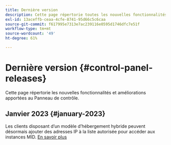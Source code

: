 ```yaml
---
title: Dernière version
description: Cette page répertorie toutes les nouvelles fonctionnalités et améliorations apportées au panneau de contrôle.
exl-id: 13aceffb-ceaa-4cfe-8741-95d66c5c6caa
source-git-commit: f617995e7313e7ac239116e0595d1746dfc7e51f
workflow-type: tm+mt
source-wordcount: '49'
ht-degree: 61%

---
```


# Dernière version {#control-panel-releases}

Cette page répertorie les nouvelles fonctionnalités et améliorations apportées au Panneau de contrôle.

## Janvier 2023 {#january-2023}

Les clients disposant d’un modèle d’hébergement hybride peuvent désormais ajouter des adresses IP à la liste autorisée pour accéder aux instances MID. [En savoir plus](../instances-settings/using/ip-allow-listing-instance-access.md)
